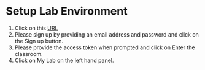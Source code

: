 # Setup Lab Environment

1. Click on this [URL]()
2. Please sign up by providing an email address and password and click on the Sign up button.
3. Please provide the access token when prompted and click on Enter the classroom.
4. Click on My Lab on the left hand panel.
